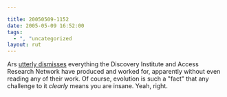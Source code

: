 ```yaml
---

title: 20050509-1152
date: 2005-05-09 16:52:00
tags:
  - ", "uncategorized
layout: rut
---
```


<p>Ars <a href="http://arstechnica.com/columns/science/science-20050508.ars">utterly dismisses</a> everything the Discovery Institute and Access Research Network have produced and worked for, apparently without even reading any of their work.  Of course, evolution is such a "fact" that any challenge to it <em>clearly</em> means you are insane. Yeah, right.</p>

